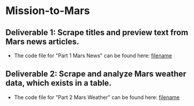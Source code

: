 # Mission-to-Mars

## Deliverable 1: Scrape titles and preview text from Mars news articles.

- The code file for "Part 1 Mars News" can be found here:  [filename](/part_1_mars_news.ipynb)


## Deliverable 2: Scrape and analyze Mars weather data, which exists in a table.

- The code file for "Part 2 Mars Weather" can be found here:  [filename](/part_2_mars_weather.ipynb)
